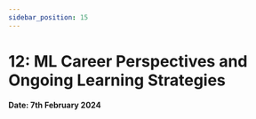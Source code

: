 ```yaml
---
sidebar_position: 15
---
```


# 12: ML Career Perspectives and Ongoing Learning Strategies

**Date: 7th February 2024**
